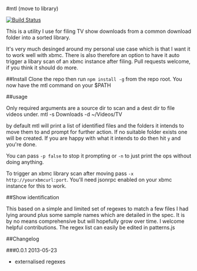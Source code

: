 #mtl (move to library)

[![Build Status](https://travis-ci.org/antiBaconMachine/mtl.png)](https://travis-ci.org/antiBaconMachine/mtl)

This is a utility I use for filing TV show downloads from a common download folder into a sorted library.

It's very much desinged around my personal use case which is that I want it to work well with xbmc. There is also therefore an option to have it auto trigger a libary scan of an xbmc instance after filing. Pull requests welcome, if you think it should do more.

##Install
Clone the repo then run `npm install -g` from the repo root. You now have the mtl command on your $PATH

##usage

Only required arguments are a source dir to scan and a dest dir to file videos under.
     mtl -s Downloads -d ~/Videos/TV

by default mtl will print a list of identified files and the folders it intends to move them to and prompt for further action. If no suitable folder exists one will be created. If you are happy with what it intends to do then hit `y` and you're done.

You can pass `-p false` to stop it prompting or `-n` to just print the ops without doing anything.

To trigger an xbmc library scan after moving pass `-x http://yourxbmcurl:port`. You'll need jsonrpc enabled on your xbmc instance for this to work.

##Show identification

This based on a simple and limited set of regexes to match a few files I had lying around plus some sample names which are detailed in the spec. It is by no means comprehensive but will hopefully grow over time. I welcome helpful contributions. The regex list can easily be edited in patterns.js

##Changelog

###0.0.1 2013-05-23
* externalised regexes
